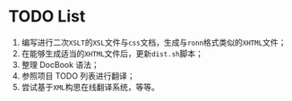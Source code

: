 TODO List
=========

1. 编写进行二次`XSLT`的`XSL`文件与`css`文档，生成与`ronn`格式类似的`XHTML`文件；
2. 在能够生成适当的`XHTML`文件后，更新`dist.sh`脚本；
3. 整理 DocBook 语法；
4. 参照项目 TODO 列表进行翻译；
5. 尝试基于`XML`构思在线翻译系统，等等。
